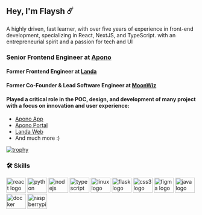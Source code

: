 ## Hey, I'm Flaysh ☄️

A highly driven, fast learner, with over five years of experience in front-end development, specializing in React, NextJS, and TypeScript.
with an entrepreneurial spirit and a passion for tech and UI

### Senior Frontend Engineer at [Apono](https://apono.io) 
#### Former Frontend Engineer at [Landa](https://landa.app) 
#### Former Co-Founder & Lead Software Engineer at [MoonWiz](https://github.com/MoonWiz-io) 

#### Played a critical role in the POC, design, and development of many project with a focus on innovation and user experience:
 - [Apono App](https://app.apono.io)
 - [Apono Portal](https://portal.apono.io)
 - [Landa Web](https://landa.app/m)
 - And much more :)

[![trophy](https://github-profile-trophy.vercel.app/?username=flaysh&theme=discord&rank=SSS,SS,S,AAA,AA,A,B)](https://github.com/ryo-ma/github-profile-trophy)

### 🛠 Skills

<div align="left">
  <img src="https://cdn.jsdelivr.net/gh/devicons/devicon/icons/react/react-original.svg" height="40" width="52" alt="react logo"  />
  <img src="https://cdn.jsdelivr.net/gh/devicons/devicon/icons/python/python-original.svg" height="40" width="52" alt="python logo"  />
  <img src="https://cdn.jsdelivr.net/gh/devicons/devicon/icons/nodejs/nodejs-original.svg" height="40" width="52" alt="nodejs logo"  />
  <img src="https://cdn.jsdelivr.net/gh/devicons/devicon/icons/typescript/typescript-original.svg" height="40" width="52" alt="typescript logo"  />
  <img src="https://cdn.jsdelivr.net/gh/devicons/devicon/icons/linux/linux-original.svg" height="40" width="52" alt="linux logo"  />
  <img src="https://cdn.jsdelivr.net/gh/devicons/devicon/icons/flask/flask-original.svg" height="40" width="52" alt="flask logo"  />
  <img src="https://cdn.jsdelivr.net/gh/devicons/devicon/icons/css3/css3-original.svg" height="40" width="52" alt="css3 logo"  />
  <img src="https://cdn.jsdelivr.net/gh/devicons/devicon/icons/figma/figma-original.svg" height="40" width="52" alt="figma logo"  />
  <img src="https://cdn.jsdelivr.net/gh/devicons/devicon/icons/java/java-original.svg" height="40" width="52" alt="java logo"  />
  <img src="https://cdn.jsdelivr.net/gh/devicons/devicon/icons/docker/docker-original.svg" height="40" width="52" alt="docker logo"  />
  <img src="https://cdn.jsdelivr.net/gh/devicons/devicon/icons/raspberrypi/raspberrypi-original.svg" height="40" width="52" alt="raspberrypi logo"  />
</div>


